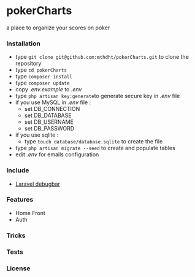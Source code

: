 # pokerCharts
a place to organize your scores on poker


### Installation ###

* type `git clone git@github.com:mthdht/pokerCharts.git` to clone the repository 
* type `cd pokerCharts`
* type `composer install`
* type `composer update`
* copy *.env.example* to *.env*
* type `php artisan key:generate`to generate secure key in *.env* file
* if you use MySQL in *.env* file :
   * set DB_CONNECTION
   * set DB_DATABASE
   * set DB_USERNAME
   * set DB_PASSWORD
* if you use sqlite :
   * type `touch database/database.sqlite` to create the file
* type `php artisan migrate --seed` to create and populate tables
* edit *.env* for emails configuration

### Include ###


* [Laravel debugbar](https://github.com/barryvdh/laravel-debugbar)

### Features ###

* Home Front
* Auth

### Tricks ###



### Tests ###



### License ###


